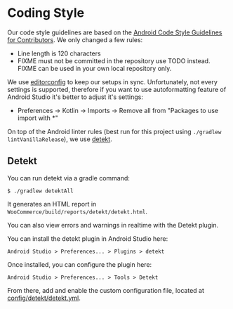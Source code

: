 # Coding Style

Our code style guidelines are based on the [Android Code Style Guidelines for Contributors](https://developer.android.com/kotlin/style-guide). We only changed a few rules:

* Line length is 120 characters
* FIXME must not be committed in the repository use TODO instead. FIXME can be used in your own local repository only.

We use [editorconfig](https://editorconfig.org/) to keep our setups in sync. Unfortunately, not every settings is supported, therefore if you want to use autoformatting feature of Android Studio it's better to adjust it's settings:
* Preferences -> Kotlin -> Imports -> Remove all from "Packages to use import with *"

On top of the Android linter rules (best run for this project using `./gradlew lintVanillaRelease`), we use [detekt](https://detekt.github.io/detekt/).

## Detekt

You can run detekt via a gradle command:

```
$ ./gradlew detektAll
```

It generates an HTML report in `WooCommerce/build/reports/detekt/detekt.html`.

You can also view errors and warnings in realtime with the Detekt plugin.

You can install the detekt plugin in Android Studio here:

`Android Studio > Preferences... > Plugins > detekt`

Once installed, you can configure the plugin here:

`Android Studio > Preferences... > Tools > Detekt`

From there, add and enable the custom configuration file, located at [config/detekt/detekt.yml](https://github.com/woocommerce/woocommerce-android/blob/trunk/config/detekt/detekt.yml).

